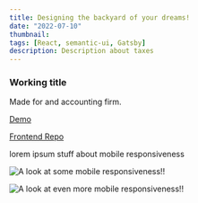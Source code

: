 ```yaml
---
title: Designing the backyard of your dreams!
date: "2022-07-10"
thumbnail: 
tags: [React, semantic-ui, Gatsby]
description: Description about taxes
---
```


<div>
  <h3>
    Working title
  </h3>
  <p>
    Made for and accounting firm.  
  </p>
  <p>
    <a href='https://paraiso-landscapingpnw.com'>
      Demo
    </a>
  </p>
  <p>
    <a href='https://github.com/Midlu/LanHiWebsite/settings'>
      Frontend Repo
    </a>
  </p>
  <p>
  lorem ipsum stuff about mobile responsiveness
  </p>

![A look at some mobile responsiveness!!](./mobile_home.png)

![A look at even more mobile responsiveness!!](./about_us_taxes.png)

</div>

